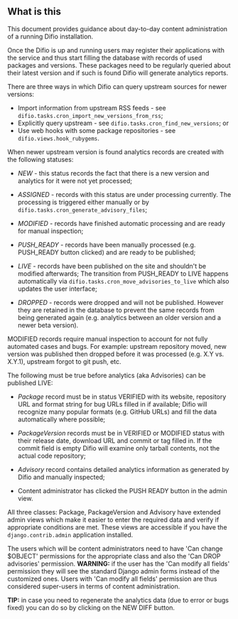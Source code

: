 What is this
------------

This document provides guidance about day-to-day content administration of
a running Difio installation.

Once the Difio is up and running users may register their applications with
the service and thus start filling the database with records of used packages
and versions. These packages need to be regularly queried about their latest
version and if such is found Difio will generate analytics reports.

There are three ways in which Difio can query upstream sources for newer versions:
* Import information from upstream RSS feeds - see 
`difio.tasks.cron_import_new_versions_from_rss`;
* Explicitly query upstream - see `difio.tasks.cron_find_new_versions`; or
* Use web hooks with some package repositories - see `difio.views.hook_rubygems`.


When newer upstream version is found analytics records are created with the
following statuses:

* *NEW* - this status records the fact that there is a new version and analytics
for it were not yet processed;

* *ASSIGNED* - records with this status are under processing currently. The processing
is triggered either manually or by `difio.tasks.cron_generate_advisory_files`;

* *MODIFIED* - records have finished automatic processing and are ready for manual
inspection;

* *PUSH_READY* - records have been manually processed (e.g. PUSH_READY button clicked)
and are ready to be published;

* *LIVE* - records have been published on the site and shouldn't be modified afterwards;
The transition from PUSH_READY to LIVE happens automatically via
`difio.tasks.cron_move_advisories_to_live` which also updates the user interface;

* *DROPPED* - records were dropped and will not be published. However they are retained
in the database to prevent the same records from being generated again (e.g. analytics
between an older version and a newer beta version).



MODIFIED records require manual inspection to account for not fully automated cases and bugs.
For example: upstream repository moved, new version was published then dropped before it was
processed (e.g. X.Y vs. X.Y.1), upstream forgot to git push, etc.

The following must be true before analytics (aka Advisories) can be published LIVE: 

* *Package* record must be in status VERIFIED with its website, repository
URL and format string for bug URLs filled in if available; Difio will recognize
many popular formats (e.g. GitHub URLs) and fill the data automatically where
possible;

* *PackageVersion* records must be in VERIFIED or MODIFIED status with their
release date, download URL and commit or tag filled in. If the commit field
is empty Difio will examine only tarball contents, not the actual code repository;

* *Advisory* record contains detailed analytics information as generated by Difio
and manually inspected;

* Content administrator has clicked the PUSH READY button in the admin view.


All three classes: Package, PackageVersion and Advisory have extended admin views
which make it easier to enter the required data and verify if appropriate conditions
are met. These views are accessible if you have the `django.contrib.admin` application
installed.

The users which will be content administrators need to have 'Can change $OBJECT'
permissions for the appropriate class and also the 'Can DROP advisories' permission.
**WARNING:** if the user has the 'Can modify all fields' permission they will see the
standard Django admin forms instead of the customized ones. Users with 
'Can modify all fields' permission are thus considered super-users in terms of content
administration.


**TIP:** in case you need to regenerate the analytics data (due to error or bugs fixed)
you can do so by clicking on the NEW DIFF button.


